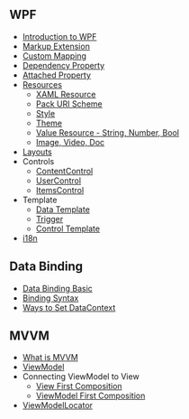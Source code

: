## WPF
* [Introduction to WPF](https://github.com/hovermind/wpf-ninja/blob/master/doc-md/intro.md)
* [Markup Extension](https://github.com/hovermind/wpf-ninja/blob/master/doc-md/markup-extension.md)
* [Custom Mapping](https://github.com/hovermind/wpf-ninja/blob/master/doc-md/custom-mapping.md)
* [Dependency Property](https://github.com/hovermind/wpf-ninja/blob/master/doc-md/dependency-property.md)
* [Attached Property](https://github.com/hovermind/wpf-ninja/blob/master/doc-md/attached-property.md)
* [Resources](https://github.com/hovermind/wpf-ninja/blob/master/doc-md/resource.md)
  * [XAML Resource](https://github.com/hovermind/wpf-ninja/blob/master/doc-md/xaml-resource.md)
  * [Pack URI Scheme](https://github.com/hovermind/wpf-ninja/blob/master/doc-md/pack-uri.md)
  * [Style](https://github.com/hovermind/wpf-ninja/blob/master/doc-md/style.md)
  * [Theme](#)
  * [Value Resource - String, Number, Bool](https://docs.microsoft.com/en-us/windows/uwp/xaml-platform/xaml-intrinsic-data-types)
  * [Image, Video, Doc](#)
* [Layouts](#)
* Controls
  * [ContentControl](https://github.com/hovermind/wpf-ninja/blob/master/doc-md/content-control.md)
  * [UserControl](https://github.com/hovermind/wpf-ninja/blob/master/doc-md/user-control.md)
  * [ItemsControl](https://github.com/hovermind/wpf-ninja/blob/master/doc-md/items-control.md)
* Template
  * [Data Template](https://github.com/hovermind/wpf-ninja/blob/master/doc-md/data-template.md)
  * [Trigger](https://github.com/hovermind/wpf-ninja/blob/master/doc-md/trigger.md)
  * [Control Template](https://github.com/hovermind/wpf-ninja/blob/master/doc-md/control-template.md)
* [i18n](#)

## Data Binding
* [Data Binding Basic](https://github.com/hovermind/wpf-ninja/blob/master/doc-md/data-binding.md)
* [Binding Syntax](https://github.com/hovermind/wpf-ninja/blob/master/doc-md/binding-syntax.md)
* [Ways to Set DataContext](https://github.com/hovermind/wpf-ninja/blob/master/doc-md/data-binding-ways.md)

## MVVM
* [What is MVVM](https://github.com/hovermind/wpf-ninja/blob/master/doc-md/mvvm/mvvm.md)
* [ViewModel](https://github.com/hovermind/wpf-ninja/blob/mvvm/doc-md/mvvm/view-model.md)
* Connecting ViewModel to View
  * [View First Composition](https://github.com/hovermind/wpf-ninja/blob/mvvm/doc-md/mvvm/mvvm-view-first.md)
  * [ViewModel First Composition](https://github.com/hovermind/wpf-ninja/blob/mvvm/doc-md/mvvm/mvvm-viewmodel-first.md)
* [ViewModelLocator](https://github.com/hovermind/wpf-ninja/blob/mvvm/doc-md/mvvm/viewmodel-locator.md)
